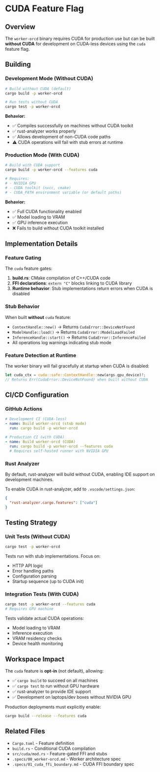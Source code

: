 # CUDA Feature Flag

## Overview

The `worker-orcd` binary requires CUDA for production use but can be built **without CUDA** for development on CUDA-less devices using the `cuda` feature flag.

## Building

### Development Mode (Without CUDA)

```bash
# Build without CUDA (default)
cargo build -p worker-orcd

# Run tests without CUDA
cargo test -p worker-orcd
```

**Behavior:**
- ✅ Compiles successfully on machines without CUDA toolkit
- ✅ rust-analyzer works properly
- ✅ Allows development of non-CUDA code paths
- ⚠️ CUDA operations will fail with stub errors at runtime

### Production Mode (With CUDA)

```bash
# Build with CUDA support
cargo build -p worker-orcd --features cuda

# Requires:
# - NVIDIA GPU
# - CUDA toolkit (nvcc, cmake)
# - CUDA_PATH environment variable (or default paths)
```

**Behavior:**
- ✅ Full CUDA functionality enabled
- ✅ Model loading to VRAM
- ✅ GPU inference execution
- ❌ Fails to build without CUDA toolkit installed

## Implementation Details

### Feature Gating

The `cuda` feature gates:
1. **build.rs**: CMake compilation of C++/CUDA code
2. **FFI declarations**: `extern "C"` blocks linking to CUDA library
3. **Runtime behavior**: Stub implementations return errors when CUDA is disabled

### Stub Behavior

When built **without** `cuda` feature:
- `ContextHandle::new()` → Returns `CudaError::DeviceNotFound`
- `ModelHandle::load()` → Returns `CudaError::ModelLoadFailed`
- `InferenceHandle::start()` → Returns `CudaError::InferenceFailed`
- All operations log warnings indicating stub mode

### Feature Detection at Runtime

The worker binary will fail gracefully at startup when CUDA is disabled:

```rust
let cuda_ctx = cuda::safe::ContextHandle::new(args.gpu_device)?;
// Returns Err(CudaError::DeviceNotFound) when built without CUDA
```

## CI/CD Configuration

### GitHub Actions

```yaml
# Development CI (CUDA-less)
- name: Build worker-orcd (stub mode)
  run: cargo build -p worker-orcd

# Production CI (with CUDA)
- name: Build worker-orcd (CUDA)
  run: cargo build -p worker-orcd --features cuda
  # Requires self-hosted runner with NVIDIA GPU
```

### Rust Analyzer

By default, rust-analyzer will build without CUDA, enabling IDE support on development machines.

To enable CUDA in rust-analyzer, add to `.vscode/settings.json`:

```json
{
  "rust-analyzer.cargo.features": ["cuda"]
}
```

## Testing Strategy

### Unit Tests (Without CUDA)

```bash
cargo test -p worker-orcd
```

Tests run with stub implementations. Focus on:
- HTTP API logic
- Error handling paths
- Configuration parsing
- Startup sequence (up to CUDA init)

### Integration Tests (With CUDA)

```bash
cargo test -p worker-orcd --features cuda
# Requires GPU machine
```

Tests validate actual CUDA operations:
- Model loading to VRAM
- Inference execution
- VRAM residency checks
- Device health monitoring

## Workspace Impact

The `cuda` feature is **opt-in** (not default), allowing:
- ✅ `cargo build` to succeed on all machines
- ✅ `cargo test` to run without GPU hardware
- ✅ rust-analyzer to provide IDE support
- ✅ Development on laptops/dev boxes without NVIDIA GPU

Production deployments must explicitly enable:
```bash
cargo build --release --features cuda
```

## Related Files

- `Cargo.toml` - Feature definition
- `build.rs` - Conditional CUDA compilation
- `src/cuda/mod.rs` - Feature-gated FFI and stubs
- `.specs/00_worker-orcd.md` - Worker architecture spec
- `.specs/01_cuda_ffi_boundary.md` - CUDA FFI boundary spec
